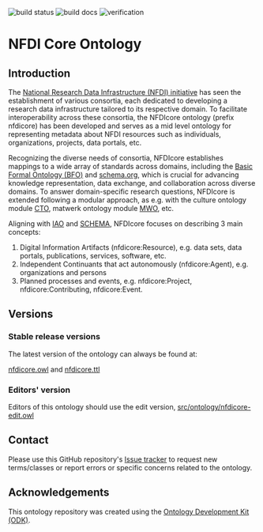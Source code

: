 
![build status](https://github.com/ISE-FIZKarlsruhe/nfdicore/actions/workflows/qc.yml/badge.svg)
![build docs](https://github.com/ISE-FIZKarlsruhe/nfdicore/actions/workflows/update-docs.yml/badge.svg)
![verification](https://github.com/ISE-FIZKarlsruhe/nfdicore/actions/workflows/verification.yml/badge.svg)

# NFDI Core Ontology

## Introduction

The [National Research Data Infrastructure (NFDI) initiative](https://www.nfdi.de/) has seen the establishment of various consortia, each dedicated to developing a research data infrastructure tailored to its respective domain. To facilitate interoperability across these consortia, the NFDIcore ontology (prefix nfdicore) has been developed and serves as a mid level ontology for representing metadata about NFDI resources such as individuals, organizations, projects, data portals, etc.  

Recognizing the diverse needs of consortia, NFDIcore establishes mappings to a wide array of standards across domains, including the [Basic Formal Ontology (BFO)](https://basic-formal-ontology.org/) and [schema.org](https://schema.org/), which is crucial for advancing knowledge representation, data exchange, and collaboration across diverse domains. To answer domain-specific research questions, NFDIcore is extended following a modular approach, as e.g. with the culture ontology module [CTO](https://gitlab.rlp.net/adwmainz/nfdi4culture/knowledge-graph/culture-ontology), matwerk ontology module [MWO](https://git.rwth-aachen.de/nfdi-matwerk/ta-oms/mwo), etc.

Aligning with [IAO](https://github.com/information-artifact-ontology/IAO) and [SCHEMA](https://schema.org/), NFDIcore focuses on describing 3 main concepts:
1. Digital Information Artifacts (nfdicore:Resource), e.g. data sets, data portals, publications, services, software, etc. 
2. Independent Continuants that act autonomously (nfdicore:Agent), e.g. organizations and persons
3. Planned processes and events, e.g. nfdicore:Project, nfdicore:Contributing, nfdicore:Event.

## Versions

### Stable release versions

The latest version of the ontology can always be found at:

[nfdicore.owl](nfdicore.owl) and [nfdicore.ttl](nfdicore.ttl)

### Editors' version

Editors of this ontology should use the edit version, [src/ontology/nfdicore-edit.owl](src/ontology/nfdicore-edit.owl)

## Contact

Please use this GitHub repository's [Issue tracker](https://github.com/ISE-FIZKarlsruhe/nfdicore/issues) to request new terms/classes or report errors or specific concerns related to the ontology.

## Acknowledgements

This ontology repository was created using the [Ontology Development Kit (ODK)](https://github.com/INCATools/ontology-development-kit).
